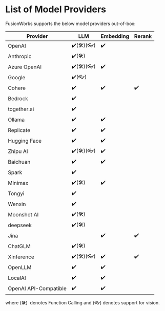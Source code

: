 # List of Model Providers

FusionWorks supports the below model providers out-of-box:

<table data-full-width="false"><thead><tr><th item-align="center">Provider</th><th item-align="center">LLM</th><th item-align="center">Embedding</th><th item-align="center">Rerank</th></tr></thead><tbody><tr><td item-align="center">OpenAI</td><td item-align="center">✔️(🛠️)(👓)</td><td item-align="center">✔️</td><td item-align="center"></td></tr><tr><td item-align="center">Anthropic</td><td item-align="center">✔️(🛠️)</td><td item-align="center"></td><td item-align="center"></td></tr><tr><td item-align="center">Azure OpenAI</td><td item-align="center">✔️(🛠️)(👓)</td><td item-align="center">✔️</td><td item-align="center"></td></tr><tr><td item-align="center">Google</td><td item-align="center">✔️(👓)</td><td item-align="center"></td><td item-align="center"></td></tr><tr><td item-align="center">Cohere</td><td item-align="center">✔️</td><td item-align="center">✔️</td><td item-align="center">✔️</td></tr><tr><td item-align="center">Bedrock</td><td item-align="center">✔️</td><td item-align="center"></td><td item-align="center"></td></tr><tr><td item-align="center">together.ai</td><td item-align="center">✔️</td><td item-align="center"></td><td item-align="center"></td></tr><tr><td item-align="center">Ollama</td><td item-align="center">✔️</td><td item-align="center">✔️</td><td item-align="center"></td></tr><tr><td item-align="center">Replicate</td><td item-align="center">✔️</td><td item-align="center">✔️</td><td item-align="center"></td></tr><tr><td item-align="center">Hugging Face</td><td item-align="center">✔️</td><td item-align="center">✔️</td><td item-align="center"></td></tr><tr><td item-align="center">Zhipu AI</td><td item-align="center">✔️(🛠️)(👓)</td><td item-align="center">✔️</td><td item-align="center"></td></tr><tr><td item-align="center">Baichuan</td><td item-align="center">✔️</td><td item-align="center">✔️</td><td item-align="center"></td></tr><tr><td item-align="center">Spark</td><td item-align="center">✔️</td><td item-align="center"></td><td item-align="center"></td></tr><tr><td item-align="center">Minimax</td><td item-align="center">✔️(🛠️)</td><td item-align="center">✔️</td><td item-align="center"></td></tr><tr><td item-align="center">Tongyi</td><td item-align="center">✔️</td><td item-align="center"></td><td item-align="center"></td></tr><tr><td item-align="center">Wenxin</td><td item-align="center">✔️</td><td item-align="center"></td><td item-align="center"></td></tr><tr><td item-align="center">Moonshot AI</td><td item-align="center">✔️(🛠️)</td><td item-align="center"></td><td item-align="center"></td></tr><tr><td item-align="center">deepseek</td><td item-align="center">✔️(🛠️)</td><td item-align="center"></td><td item-align="center"></td></tr><tr><td item-align="center">Jina</td><td item-align="center"></td><td item-align="center">✔️</td><td item-align="center">✔️</td></tr><tr><td item-align="center">ChatGLM</td><td item-align="center">✔️(🛠️)</td><td item-align="center"></td><td item-align="center"></td></tr><tr><td item-align="center">Xinference</td><td item-align="center">✔️(🛠️)(👓)</td><td item-align="center">✔️</td><td item-align="center">✔️</td></tr><tr><td item-align="center">OpenLLM</td><td item-align="center">✔️</td><td item-align="center">✔️</td><td item-align="center"></td></tr><tr><td item-align="center">LocalAI</td><td item-align="center">✔️</td><td item-align="center">✔️</td><td item-align="center"></td></tr><tr><td item-align="center">OpenAI API-Compatible</td><td item-align="center">✔️</td><td item-align="center">✔️</td><td item-align="center"></td></tr></tbody></table>

where (🛠️) ︎ denotes Function Calling and (👓) denotes support for vision.

<!-- ***

This table is continuously updated. We also keep track of model providers requested by community members [here](https://github.com/langgenius/fusionworks/discussions/categories/ideas). If you'd like to see a model provider not listed above, please consider contributing by making a PR. To learn more, check out our [contribution.md](../../community/contribution.md "mention") Guide. -->
